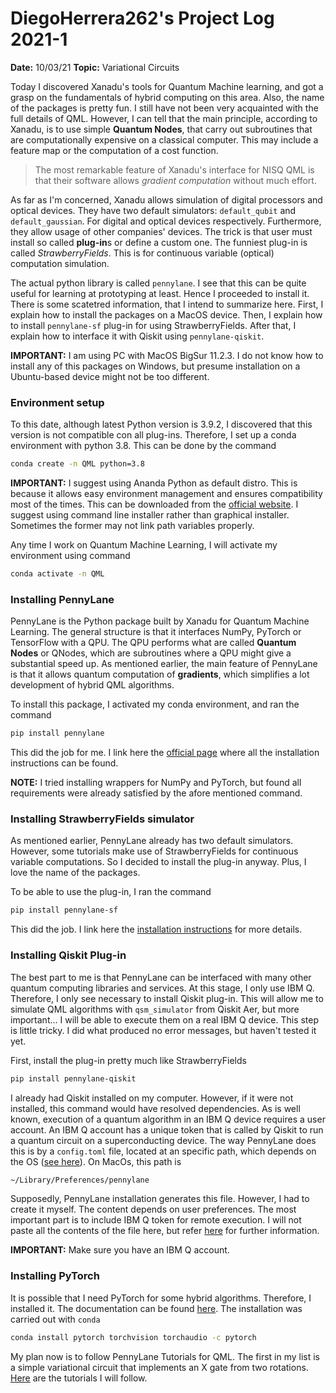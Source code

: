# DiegoHerrera262's Project Log 2021-1

**Date:** 10/03/21
**Topic:** Variational Circuits

Today I discovered Xanadu's tools for Quantum Machine learning, and got a grasp on the fundamentals of hybrid computing on this area. Also, the name of the packages is pretty fun. I still have not been very acquainted with the full details of QML. However, I can tell that the main principle, according to Xanadu, is to use simple **Quantum Nodes**, that carry out subroutines that are computationally expensive on a classical computer. This may include a feature map or the computation of a cost function.

> The most remarkable feature of Xanadu's interface for NISQ QML is that their software allows *gradient computation* without much effort.

As far as I'm concerned, Xanadu allows simulation of digital processors and optical devices. They have two default simulators: ```default_qubit``` and ```default_gaussian```. For digital and optical devices respectively. Furthermore, they allow usage of other companies' devices. The trick is that user must install so called **plug-in**s or define a custom one. The funniest plug-in is called *StrawberryFields*. This is for continuous variable (optical) computation simulation.

The actual python library is called ```pennylane```. I see that this can be quite useful for learning at prototyping at least. Hence I proceeded to install it. There is some scatetred information, that I intend to summarize here. First, I explain how to install the packages on a MacOS device. Then, I explain how to install ```pennylane-sf``` plug-in for using StrawberryFields. After that, I explain how to interface it with Qiskit using ```pennylane-qiskit```.

**IMPORTANT:** I am using PC with MacOS BigSur 11.2.3. I do not know how to install any of this packages on Windows, but presume installation on a Ubuntu-based device might not be too different.

### Environment setup

To this date, although latest Python version is 3.9.2, I discovered that this version is not compatible con all plug-ins. Therefore, I set up a conda environment with python 3.8. This can be done by the command

```bash
conda create -n QML python=3.8
```

**IMPORTANT:** I suggest using Ananda Python as default distro. This is because it allows easy environment management and ensures compatibility most of the times. This can be downloaded from the [official website](https://www.anaconda.com/products/individual). I suggest using command line installer rather than graphical installer. Sometimes the former may not link path variables properly.

Any time I work on Quantum Machine Learning, I will activate my environment using command

```bash
conda activate -n QML
```

### Installing PennyLane

PennyLane is the Python package built by Xanadu for Quantum Machine Learning. The general structure is that it interfaces NumPy, PyTorch or TensorFlow with a QPU. The QPU performs what are called **Quantum Nodes** or QNodes, which are subroutines where a QPU might give a substantial speed up. As mentioned earlier, the main feature of PennyLane is that it allows quantum computation of **gradients**, which simplifies a lot development of hybrid QML algorithms.

To install this package, I activated my conda environment, and ran the command

```bash
pip install pennylane
```

This did the job for me. I link here the [official page](https://pennylane.ai/install.html) where all the installation instructions can be found.

**NOTE:** I tried installing wrappers for NumPy and PyTorch, but found all requirements were already satisfied by the afore mentioned command.

### Installing StrawberryFields simulator

As mentioned earlier, PennyLane already has two default simulators. However, some tutorials make use of StrawberryFields for continuous variable computations. So I decided to install the plug-in anyway. Plus, I love the name of the packages.

To be able to use the plug-in, I ran the command

```bash
pip install pennylane-sf
```

This did the job. I link here the [installation instructions](https://pennylane-sf.readthedocs.io/en/latest/installation.html) for more details.

### Installing Qiskit Plug-in

The best part to me is that PennyLane can be interfaced with many other quantum computing libraries and services. At this stage, I only use IBM Q. Therefore, I only see necessary to install Qiskit plug-in. This will allow me to simulate QML algorithms with ```qsm_simulator``` from Qiskit Aer, but more important... I will be able to execute them on a real IBM Q device. This step is little tricky. I did what produced no error messages, but haven't tested it yet.

First, install the plug-in pretty much like StrawberryFields

```bash
pip install pennylane-qiskit
```

I already had Qiskit installed on my computer. However, if it were not installed, this command would have resolved dependencies. As is well known, execution of a quantum algorithm in an IBM Q device requires a user account. An IBM Q account has a unique token that is called by Qiskit to run a quantum circuit on a superconducting device. The way PennyLane does this is by a ```config.toml``` file, located at an specific path, which depends on the OS ([see here](https://meet.google.com/edb-vjvo-xix)). On MacOs, this path is

```bash
~/Library/Preferences/pennylane
```

Supposedly, PennyLane installation generates this file. However, I had to create it myself. The content depends on user preferences. The most important part is to include IBM Q token for remote execution. I will not paste all the contents of the file here, but refer [here](https://github.com/carstenblank/pennylane-qiskit) for further information.

**IMPORTANT:** Make sure you have an IBM Q account.

### Installing PyTorch

It is possible that I need PyTorch for some hybrid algorithms. Therefore, I installed it. The documentation can be found [here](https://pytorch.org). The installation was carried out with ```conda```

```bash
conda install pytorch torchvision torchaudio -c pytorch
```

My plan now is to follow PennyLane Tutorials for QML. The first in my list is a simple variational circuit that implements an X gate from two rotations. [Here]() are the tutorials I will follow.
